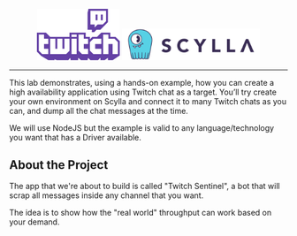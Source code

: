 
<p align="center">
    <img src="./images/twitch-logo.png" width="150">
    <img src="./images/scylla-logo.png" width="250">
</p>


---

This lab demonstrates, using a hands-on example, how you can create a high availability application using Twitch chat as a target. You’ll try create your own environment on Scylla and connect it to many Twitch chats as you can, and dump all the chat messages at the time.

We will use NodeJS but the example is valid to any language/technology you want that has a Driver available.


## About the Project

The app that we're about to build is called "Twitch Sentinel", a bot that will scrap all messages inside any channel that you want.

The idea is to show how the "real world" throughput can work based on your demand.

